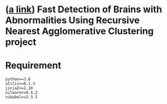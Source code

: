# ([a link](https://code-eng.github.io/mri-rena/)) Fast Detection of Brains with Abnormalities Using Recursive Nearest Agglomerative Clustering project

# Requirement
```
python==3.6
utilis>=0.1.3
jinja2>=2.10
nilearn>=0.4.2
nibabel>=2.3.1
```
